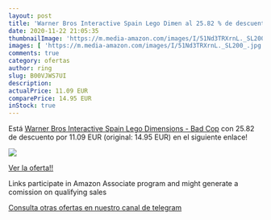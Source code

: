 ```yaml
---
layout: post
title: 'Warner Bros Interactive Spain Lego Dimen al 25.82 % de descuento'
date: 2020-11-22 21:05:35
thumbnailImage: 'https://m.media-amazon.com/images/I/51Nd3TRXrnL._SL200_.jpg'
images: [ 'https://m.media-amazon.com/images/I/51Nd3TRXrnL._SL200_.jpg' ]
comments: true
category: ofertas
author: ring
slug: B00VJWS7UI
description:
actualPrice: 11.09 EUR
comparePrice: 14.95 EUR
inStock: true
---
```


Está [Warner Bros Interactive Spain Lego Dimensions - Bad Cop](https://www.amazon.es/dp/B00VJWS7UI/?tag=redken-21) con 25.82 de descuento por 11.09 EUR (original: 14.95 EUR) en el siguiente enlace!

[![](https://m.media-amazon.com/images/I/51Nd3TRXrnL._SL200_.jpg)](https://www.amazon.es/dp/B00VJWS7UI/?tag=redken-21)

[Ver la oferta!!](https://www.amazon.es/dp/B00VJWS7UI/?tag=redken-21)

Links participate in Amazon Associate program and might generate a comission on qualifying sales

[Consulta otras ofertas en nuestro canal de telegram](https://t.me/s/ofertas25)
